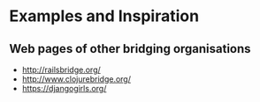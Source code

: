 Examples and Inspiration
========================

Web pages of other bridging organisations
-----------------------------------------

+ http://railsbridge.org/
+ http://www.clojurebridge.org/
+ https://djangogirls.org/
